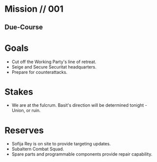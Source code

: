 # Mission // 001
## Due-Course
# Goals
- Cut off the Working Party's line of retreat. 
- Seige and Secure Securitat headquarters.
- Prepare for counterattacks.

# Stakes
- We are at the fulcrum. Basit's direction will be determined tonight - Union, or ruin.

# Reserves
- Sofija Rey is on site to provide targeting updates. 
- Subaltern Combat Squad. 
- Spare parts and programmable components provide repair capability. 